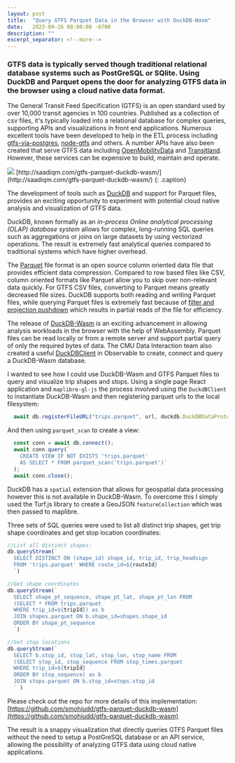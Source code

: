 ```yaml
---
layout: post
title:  "Query GTFS Parquet Data in the Browser with DuckDB-Wasm"
date:   2023-09-26 00:00:00 -0700
description: ""
excerpt_separator: <!--more-->
---
```


### GTFS data is typically served though traditional relational database systems such as PostGreSQL or SQlite. Using DuckDB and Parquet opens the door for analyzing GTFS data in the browser using a cloud native data format.
<!--more-->

<style>
.caption {
  font-size: 13px;
  font-style: italic;
  margin-top:0px;
  text-align: left;
}

.references {
  font-size: 12px;
}

</style>

The General Transit Feed Specification (GTFS) is an open standard used by over 10,000 transit agencies in 100 countries. Published as a collection of csv files, it's typically loaded into a relational database for complex queries, supporting APIs and visualizations in front end applications. Numerous excellent tools have been developed to help in the ETL process including [gtfs-via-postgres](https://github.com/public-transport/gtfs-via-postgres), [node-gtfs](https://github.com/BlinkTagInc/node-gtfs) and others. A number APIs have also been created that serve GTFS data including [OpenMobilityData](https://transitfeeds.com/) and [Transitland](https://www.transit.land/). However, these services can be expensive to build, maintain and operate.

<img src="{{site.baseurl}}/assets/img/gtfs-parquet.png">
[http://saadiqm.com/gtfs-parquet-duckdb-wasm/](http://saadiqm.com/gtfs-parquet-duckdb-wasm/)
{: .caption}


The development of tools such as [DuckDB](http://duckdb.org/why_duckdb) and support for Parquet files, provides an exciting opportunity to experiment with potential cloud native analysis and visualization of GTFS data. 

DuckDB, known formally as an *in-process Online analytical processing (OLAP) database system* allows for complex, long-running SQL queries such as aggregations or joins on large datasets by using vectorized operations. The result is extremely fast analytical queries compared to traditional systems which have higher overhead. 

The [Parquet](https://parquet.apache.org/) file format is an open source column oriented data file that provides efficient data compression. Compared to row based files like CSV, column oriented formats like Parquet allow you to skip over non-relevant data quickly. For GTFS CSV files, converting to Parquet means greatly decreased file sizes. DuckDB supports both reading and writing Parquet files, while querying Parquet files is extremely fast because of [filter and projection pushdown](https://duckdb.org/docs/data/parquet/overview.html#partial-reading) which results in partial reads of the file for efficiency. 

The release of [DuckDB-Wasm](https://duckdb.org/2021/10/29/duckdb-wasm.html) is an exciting advancement in allowing analysis workloads in the browser with the help of WebAssembly. Parquet files can be read locally or from a remote server and support partial query of only the required bytes of data. The CMU Data Interaction team also created a useful [DuckDBClient](https://observablehq.com/@cmudig/duckdb) in Observable to create, connect and query a DuckDB-Wasm database.

I wanted to see how I could use DuckDB-Wasm and GTFS Parquet files to query and visualize trip shapes and stops. Using a single page React application and `maplibre-gl-js` the process involved using the `DuckdBClient` to instantiate DuckDB-Wasm and then registering parquet urls to the local filesystem:

```javascript
  await db.registerFileURL("trips.parquet", url, duckdb.DuckDBDataProtocol.HTTP, false);
```
And then using `parquet_scan` to create a view:

```javascript
  const conn = await db.connect();
  await conn.query(`
    CREATE VIEW IF NOT EXISTS 'trips.parquet' 
    AS SELECT * FROM parquet_scan('trips.parquet')`
  );
  await conn.close();
```
DuckDB has a `spatial` extension that allows for geospatial data processing however this is not available in DuckDB-Wasm. To overcome this I simply used the Turf.js library to create a GeoJSON `featureCollection` which was then passed to maplibre. 

Three sets of SQL queries were used to list all distinct trip shapes, get trip shape coordinates and get stop location coordinates:


```javascript
//List all distinct shapes:
db.queryStream(`
  SELECT DISTINCT ON (shape_id) shape_id, trip_id, trip_headsign 
  FROM 'trips.parquet' WHERE route_id=${routeId}
  `)

//Get shape coordinates
db.queryStream(`
  SELECT shape_pt_sequence, shape_pt_lat, shape_pt_lon FROM
  (SELECT * FROM trips.parquet
  WHERE trip_id=${tripId}) as b
  JOIN shapes.parquet ON b.shape_id=shapes.shape_id
  ORDER BY shape_pt_sequence
  `)

//Get stop locations
db.queryStream(`
  SELECT b.stop_id, stop_lat, stop_lon, stop_name FROM
  (SELECT stop_id, stop_sequence FROM stop_times.parquet
  WHERE trip_id=${tripId}
  ORDER BY stop_sequence) as b
  JOIN stops.parquet ON b.stop_id=stops.stop_id
  ` )

```
Please check out the repo for more details of this implementation: [https://github.com/smohiudd/gtfs-parquet-duckdb-wasm](https://github.com/smohiudd/gtfs-parquet-duckdb-wasm) 

The result is a snappy visualization that directly queries GTFS Parquet files without the need to setup a PostGreSQL database or an API service, allowing the possibility of analyzing GTFS data using cloud native applications.